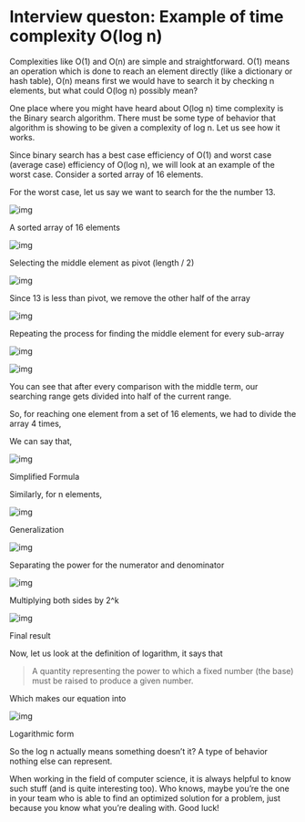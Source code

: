 # Interview queston: Example of time complexity O(log n) 
 
 Complexities like O(1) and O(n) are simple and straightforward. O(1) means an operation which is done to reach an element directly (like a dictionary or hash table), O(n) means first we would have to search it by checking n elements, but what could O(log n) possibly mean?

 One place where you might have heard about O(log n) time complexity is the Binary search algorithm. There must be some type of behavior that algorithm is showing to be given a complexity of log n. Let us see how it works.

 Since binary search has a best case efficiency of O(1) and worst case (average case) efficiency of O(log n), we will look at an example of the worst case. Consider a sorted array of 16 elements.

 For the worst case, let us say we want to search for the the number 13.

 ![img](https://hackernoon.com/hn-images/1*2zmw8UA3Ju93DskOT2ja0A.png)

 A sorted array of 16 elements

 ![img](https://hackernoon.com/hn-images/1*dONXkX6pcZlJsW4pJT2a4w.jpeg)

 Selecting the middle element as pivot (length / 2)

 ![img](https://hackernoon.com/hn-images/1*ZGG_EHsm4F-4ESE4jH4Kqg.jpeg)

 Since 13 is less than pivot, we remove the other half of the array

 ![img](https://hackernoon.com/hn-images/1*ePal2Rfl88eRGFPnvXKFIw.jpeg)

 Repeating the process for finding the middle element for every sub-array

 ![img](https://hackernoon.com/hn-images/1*fJX4YoVfImQvQlWN4CRgsg.jpeg)

 ![img](https://hackernoon.com/hn-images/1*1dJ8urBmYpKiGzyNZbwd8w.jpeg)

 You can see that after every comparison with the middle term, our searching range gets divided into half of the current range.

 So, for reaching one element from a set of 16 elements, we had to divide the array 4 times,

 We can say that,

 ![img](https://hackernoon.com/hn-images/1*4wH4sn6FBsAPnVHjIMdhTA.png)

 Simplified Formula

 Similarly, for n elements,

 ![img](https://hackernoon.com/hn-images/1*b4wakMYiYlBXb99b-eYJ9w.png)

 Generalization

 ![img](https://hackernoon.com/hn-images/1*XwWCLuB2Zb0zQjSQo7wpbQ.png)

 Separating the power for the numerator and denominator

 ![img](https://hackernoon.com/hn-images/1*lHNSYMPysioxVc38BvokAw.png)

 Multiplying both sides by 2^k

 ![img](https://hackernoon.com/hn-images/1*y10tlmCach8Uefc3n3d5aA.png)

 Final result

 Now, let us look at the definition of logarithm, it says that

 > A quantity representing the power to which a fixed number (the base) must be raised to produce a given number.

 Which makes our equation into

 ![img](https://hackernoon.com/hn-images/1*qVSjYPYo9t4QNoLP8FZFWw.png)

 Logarithmic form

 So the log n actually means something doesn’t it? A type of behavior nothing else can represent.

 When working in the field of computer science, it is always helpful to know such stuff (and is quite interesting too). Who knows, maybe you’re the one in your team who is able to find an optimized solution for a problem, just because you know what you’re dealing with. Good luck!
